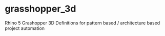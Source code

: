 grasshopper_3d
==============

Rhino 5 Grashopper 3D Definitions for pattern based / architecture based project automation
